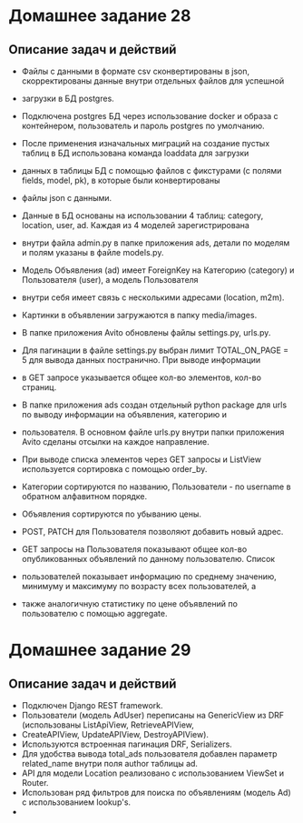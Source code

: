 # Домашнее задание 28

## Описание задач и действий
- Файлы с данными в формате csv сконвертированы в json, скорректированы данные внутри отдельных файлов для успешной 
- загрузки в БД postgres.
- Подключена postgres БД через использование docker и образа с контейнером, пользователь и пароль postgres по умолчанию.
- После применения изначальных миграций на создание пустых таблиц в БД использована команда loaddata для загрузки 
- данных в таблицы БД с помощью файлов с фикстурами (с полями fields, model, pk), в которые были конвертированы 
- файлы json с данными.
- Данные в БД основаны на использовании 4 таблиц: category, location, user, ad. Каждая из 4 моделей зарегистрирована 
- внутри файла admin.py в папке приложения ads, детали по моделям и полям указаны в файле models.py. 
- Модель Объявления (ad) имеет ForeignKey на Категорию (category) и Пользователя (user), а модель Пользователя 
- внутри себя имеет связь с несколькими адресами (location, m2m).

- Картинки в объявлении загружаются в папку media/images.

- В папке приложения Avito обновлены файлы settings.py, urls.py.
- Для пагинации в файле settings.py выбран лимит TOTAL_ON_PAGE = 5 для вывода данных постранично. При выводе информации 
- в GET запросе указывается общее кол-во элементов, кол-во страниц. 

- В папке приложения ads создан отдельный python package для urls по выводу информации на объявления, категорию и 
- пользователя. В основном файле urls.py внутри папки приложения Avito сделаны отсылки на каждое направление.

- При выводе списка элементов через GET запросы и ListView используется сортировка с помощью order_by. 
- Категории сортируются по названию, Пользователи - по username в обратном алфавитном порядке.
- Объявления сортируются по убыванию цены.

- POST, PATCH для Пользователя позволяют добавить новый адрес.
- GET запросы на Пользователя показывают общее кол-во опубликованных объявлений по данному пользователю. Список 
- пользователей показывает информацию по среднему значению, минимуму и максимуму по возрасту всех пользователей, а 
- также аналогичную статистику по цене объявлений по пользователю с помощью aggregate.


# Домашнее задание 29

## Описание задач и действий
- Подключен Django REST framework. 
- Пользователи (модель AdUser) переписаны на GenericView из DRF (использованы ListApiView, RetrieveAPIView, 
- CreateAPIView, UpdateAPIView, DestroyAPIView).
- Используются встроенная пагинация DRF, Serializers.
- Для удобства вывода total_ads пользователя добавлен параметр related_name внутри поля author таблицы ad.
- API для модели Location реализовано с использованием ViewSet и Router.
- Использован ряд фильтров для поиска по объявлениям (модель Ad) с использованием lookup's.
- 